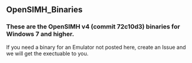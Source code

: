 ## OpenSIMH_Binaries

### These are the OpenSIMH v4 (commit 72c10d3) binaries for Windows 7 and higher.

If you need a binary for an Emulator not posted here, create an Issue and we will get the exectuable to you.
